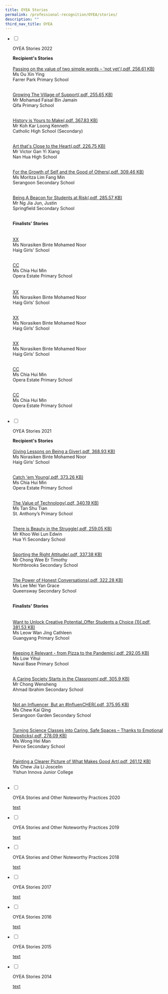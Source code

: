 ```yaml
---
title: OYEA Stories
permalink: /professional-recognition/OYEA/stories/
description: ""
third_nav_title: OYEA
---
```

<ul class="jekyllcodex_accordion1">  
  
<li>  
  
<input type="checkbox" id="accordion1">  
  
<label for="accordion1">OYEA Stories 2022</label>  
  
<div>  

<p>
<b> Recipient's Stories</b><br><br>
<a href="https://staging.d2dfevnwgxersp.amplifyapp.com/files/oyea2021-1.pdf">Passing on the value of two simple words – 'not yet'(.pdf, 256.61 KB)</a><br>Ms Ou Xin Ying  <br>Farrer Park Primary School  <br><br>
	
<a href="https://staging.d2dfevnwgxersp.amplifyapp.com/files/oyea2021-2.pdf">Growing The Village of Support(.pdf, 255.65 KB)</a><br>Mr Mohamad Faisal Bin Jamain<br>Qifa Primary School  <br><br>		
	
<a href="https://staging.d2dfevnwgxersp.amplifyapp.com/files/oyea2021-3.pdf">History is Yours to Make(.pdf, 367.83 KB)</a><br>Mr Koh Kar Loong Kenneth<br>Catholic High School (Secondary)  <br><br>
	
<a href="https://staging.d2dfevnwgxersp.amplifyapp.com/files/oyea2021-4.pdf">Art that's Close to the Heart(.pdf, 226.75 KB)</a><br>Mr Victor Gan Yi Xiang<br>Nan Hua High School   <br><br>		
	
<a href="https://staging.d2dfevnwgxersp.amplifyapp.com/files/oyea2021-5.pdf">For the Growth of Self and the Good of Others(.pdf, 309.46 KB)</a><br>Ms Moritza Lim Fang Min <br>Serangoon Secondary School  <br><br>
	
<a href="https://staging.d2dfevnwgxersp.amplifyapp.com/files/oyea2021-6.pdf">Being A Beacon for Students at Risk(.pdf, 285.57 KB)</a><br>Mr Ng Jia Jun, Justin<br>Springfield Secondary School<br><br>		
	
<b>Finalists' Stories</b><br><br>	
<a href="https://staging.d2dfevnwgxersp.amplifyapp.com/files/oyea2021-7.pdf">XX</a><br>Ms Norasiken Binte Mohamed Noor <br>Haig Girls’ School<br><br>
	
<a href="https://staging.d2dfevnwgxersp.amplifyapp.com/files/oyea2021-8.pdf">CC</a><br>Ms Chia Hui Min  <br>Opera Estate Primary School  <br><br>		
<a href="https://staging.d2dfevnwgxersp.amplifyapp.com/files/oyea2021-9.pdf">XX</a><br>Ms Norasiken Binte Mohamed Noor <br>Haig Girls’ School<br><br>
	
<a href="https://staging.d2dfevnwgxersp.amplifyapp.com/files/oyea2021-10.pdf">XX</a><br>Ms Norasiken Binte Mohamed Noor <br>Haig Girls’ School<br><br>
	
<a href="https://staging.d2dfevnwgxersp.amplifyapp.com/files/oyea2021-11.pdf">XX</a><br>Ms Norasiken Binte Mohamed Noor <br>Haig Girls’ School<br><br>
	
<a href="https://staging.d2dfevnwgxersp.amplifyapp.com/files/oyea2021-12.pdf">CC</a><br>Ms Chia Hui Min  <br>Opera Estate Primary School  <br><br>		
	
	
<a href="https://staging.d2dfevnwgxersp.amplifyapp.com/files/oyea2021-13.pdf">CC</a><br>Ms Chia Hui Min  <br>Opera Estate Primary School  <br><br>			

</p>  
  
</div>  
  
</li>  
<li>  
  
<input type="checkbox" id="accordion2">  
  
<label for="accordion2">OYEA Stories 2021</label>  
  
<div>  
  
<p>
<b> Recipient's Stories</b><br><br>
<a href="https://staging.d2dfevnwgxersp.amplifyapp.com/files/oyea2022-1.pdf">Giving Lessons on Being a Giver(.pdf, 368.93 KB)</a><br>Ms Norasiken Binte Mohamed Noor <br>Haig Girls’ School<br><br>
	
<a href="https://staging.d2dfevnwgxersp.amplifyapp.com/files/oyea2022-2.pdf">Catch 'em Young(.pdf, 373.26 KB)</a><br>Ms Chia Hui Min  <br>Opera Estate Primary School  <br><br>		
	
<a href="https://staging.d2dfevnwgxersp.amplifyapp.com/files/oyea2022-3.pdf">The Value of Technology(.pdf, 340.19 KB)</a><br>Ms Tan Shu Tian<br>St. Anthony’s Primary School  <br><br>
	
<a href="https://staging.d2dfevnwgxersp.amplifyapp.com/files/oyea2022-4.pdf">There is Beauty in the Struggle(.pdf, 259.05 KB)</a><br>Mr Khoo Wei Lun Edwin  <br>Hua Yi Secondary School <br><br>
	
<a href="https://staging.d2dfevnwgxersp.amplifyapp.com/files/oyea2022-5.pdf">Sporting the Right Attitude(.pdf, 337.38 KB)</a><br>Mr Chong Wee Er Timothy  <br>Northbrooks Secondary School    <br><br>
	
<a href="https://staging.d2dfevnwgxersp.amplifyapp.com/files/oyea2022-6.pdf">The Power of Honest Conversations(.pdf, 322.28 KB)</a><br>Ms Lee Mei Yan Grace  <br>Queensway Secondary School <br><br>
	
<b>Finalists' Stories</b><br><br>	
<a href="https://staging.d2dfevnwgxersp.amplifyapp.com/files/oyea2022-7.pdf">Want to Unlock Creative Potential_Offer Students a Choice (1)(.pdf, 381.53 KB)</a><br>Ms Leow Wan Jing Cathleen<br>Guangyang Primary School  <br><br>
	
<a href="https://staging.d2dfevnwgxersp.amplifyapp.com/files/oyea2022-8.pdf">Keeping it Relevant - from Pizza to the Pandemic(.pdf, 292.05 KB)</a><br>Ms Low Yihui  <br>Naval Base Primary School  <br><br>
	
<a href="https://staging.d2dfevnwgxersp.amplifyapp.com/files/oyea2022-9.pdf">A Caring Society Starts in the Classroom(.pdf, 305.9 KB)</a><br>Mr Chong Wensheng  <br>Ahmad Ibrahim Secondary School <br><br>
	
<a href="https://staging.d2dfevnwgxersp.amplifyapp.com/files/oyea2022-10.pdf">Not an Influencer, But an #InfluenCHER(.pdf, 375.95 KB)</a><br>Ms Chew Kai Qing <br>Serangoon Garden Secondary School  <br><br>
	
<a href="https://staging.d2dfevnwgxersp.amplifyapp.com/files/oyea2022-11.pdf">Turning Science Classes into Caring, Safe Spaces – Thanks to Emotional Dipsticks(.pdf, 278.09 KB)</a><br>Ms Wong Hei Man   <br>Peirce Secondary School <br><br>
	
<a href="https://staging.d2dfevnwgxersp.amplifyapp.com/files/oyea2022-12.pdf">Painting a Clearer Picture of What Makes Good Art(.pdf, 261.12 KB)</a><br>Ms Chew Jia Li Joscelin  <br>Yishun Innova Junior College<br><br>
</p>  
  
</div>  
  
</li>  
  
<li>  
  
<input type="checkbox" id="accordion3">  
  
<label for="accordion3">OYEA Stories and Other Noteworthy Practices 2020</label>  
  
<div>  
  
<p>
<a href="https://staging.d2dfevnwgxersp.amplifyapp.com/">text</a>
  
</p>  
  
</div>  
  
</li>  
	
<li>  
  
<input type="checkbox" id="accordion4">  
  
<label for="accordion4">OYEA Stories and Other Noteworthy Practices 2019</label>  
  
<div>  
  
<p>
<a href="https://staging.d2dfevnwgxersp.amplifyapp.com/">text</a>
</p>  
  
</div>  
  
</li>  	
 
<li>  
  
<input type="checkbox" id="accordion5">  
  
<label for="accordion5">OYEA Stories and Other Noteworthy Practices 2018</label>  
  
<div>  
  
<p>
<a href="https://staging.d2dfevnwgxersp.amplifyapp.com/">text</a>
</p>  
  
</div>  
  
</li>  
<li>  
  
<input type="checkbox" id="accordion6">  
  
<label for="accordion6">OYEA Stories 2017</label>  
  
<div>  
  
<p>
<a href="https://staging.d2dfevnwgxersp.amplifyapp.com/">text</a>
</p>  
  
</div>  
  
</li>  
  
<li>  
  
<input type="checkbox" id="accordion7">  
  
<label for="accordion7">OYEA Stories 2016</label>  
  
<div>  
  
<p>
<a href="https://staging.d2dfevnwgxersp.amplifyapp.com/">text</a>
  
</p>  
  
</div>  
  
</li>  
	
<li>  
  
<input type="checkbox" id="accordion8">  
  
<label for="accordion8">OYEA Stories 2015</label>  
  
<div>  
  
<p>
<a href="https://staging.d2dfevnwgxersp.amplifyapp.com/">text</a>
</p>  
  
</div>  
  
</li>  		
<li>  
  
<input type="checkbox" id="accordion9">  
  
<label for="accordion9">OYEA Stories 2014</label>  
  
<div>  
  
<p>
<a href="https://staging.d2dfevnwgxersp.amplifyapp.com/">text</a>
</p>  
  
</div>  
  
</li>  		
</ul>